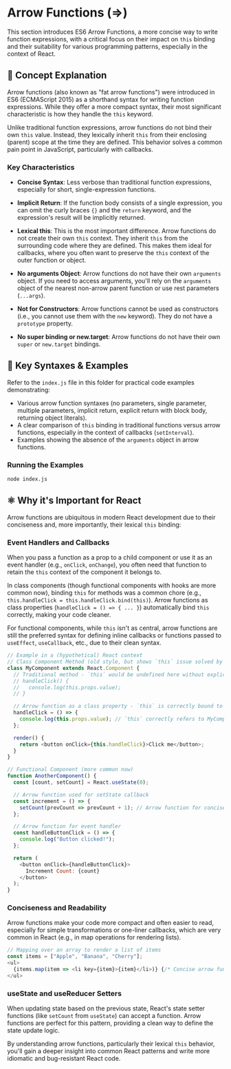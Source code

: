 # Arrow Functions (=>) 

This section introduces ES6 Arrow Functions, a more concise way to write function expressions, with a critical focus on their impact on `this` binding and their suitability for various programming patterns, especially in the context of React.

## 🎯 Concept Explanation

Arrow functions (also known as "fat arrow functions") were introduced in ES6 (ECMAScript 2015) as a shorthand syntax for writing function expressions. While they offer a more compact syntax, their most significant characteristic is how they handle the `this` keyword.

Unlike traditional function expressions, arrow functions do not bind their own `this` value. Instead, they lexically inherit `this` from their enclosing (parent) scope at the time they are defined. This behavior solves a common pain point in JavaScript, particularly with callbacks.

### Key Characteristics

- **Concise Syntax**: Less verbose than traditional function expressions, especially for short, single-expression functions.

- **Implicit Return**: If the function body consists of a single expression, you can omit the curly braces `{}` and the `return` keyword, and the expression's result will be implicitly returned.

- **Lexical this**: This is the most important difference. Arrow functions do not create their own `this` context. They inherit `this` from the surrounding code where they are defined. This makes them ideal for callbacks, where you often want to preserve the `this` context of the outer function or object.

- **No arguments Object**: Arrow functions do not have their own `arguments` object. If you need to access arguments, you'll rely on the `arguments` object of the nearest non-arrow parent function or use rest parameters (`...args`).

- **Not for Constructors**: Arrow functions cannot be used as constructors (i.e., you cannot use them with the `new` keyword). They do not have a `prototype` property.

- **No super binding or new.target**: Arrow functions do not have their own `super` or `new.target` bindings.

## 📝 Key Syntaxes & Examples

Refer to the `index.js` file in this folder for practical code examples demonstrating:

- Various arrow function syntaxes (no parameters, single parameter, multiple parameters, implicit return, explicit return with block body, returning object literals).
- A clear comparison of `this` binding in traditional functions versus arrow functions, especially in the context of callbacks (`setInterval`).
- Examples showing the absence of the `arguments` object in arrow functions.

### Running the Examples

```bash
node index.js
```

## ⚛️ Why it's Important for React

Arrow functions are ubiquitous in modern React development due to their conciseness and, more importantly, their lexical `this` binding:

### Event Handlers and Callbacks

When you pass a function as a prop to a child component or use it as an event handler (e.g., `onClick`, `onChange`), you often need that function to retain the `this` context of the component it belongs to.

In class components (though functional components with hooks are more common now), binding `this` for methods was a common chore (e.g., `this.handleClick = this.handleClick.bind(this)`). Arrow functions as class properties (`handleClick = () => { ... }`) automatically bind `this` correctly, making your code cleaner.

For functional components, while `this` isn't as central, arrow functions are still the preferred syntax for defining inline callbacks or functions passed to `useEffect`, `useCallback`, etc., due to their clean syntax.

```javascript
// Example in a (hypothetical) React context
// Class Component Method (old style, but shows `this` issue solved by arrows)
class MyComponent extends React.Component {
  // Traditional method - `this` would be undefined here without explicit binding in constructor
  // handleClick() {
  //   console.log(this.props.value);
  // }

  // Arrow function as a class property - `this` is correctly bound to the component instance
  handleClick = () => {
    console.log(this.props.value); // `this` correctly refers to MyComponent instance
  };

  render() {
    return <button onClick={this.handleClick}>Click me</button>;
  }
}

// Functional Component (more common now)
function AnotherComponent() {
  const [count, setCount] = React.useState(0);

  // Arrow function used for setState callback
  const increment = () => {
    setCount(prevCount => prevCount + 1); // Arrow function for concise updater
  };

  // Arrow function for event handler
  const handleButtonClick = () => {
    console.log("Button clicked!");
  };

  return (
    <button onClick={handleButtonClick}>
      Increment Count: {count}
    </button>
  );
}
```

### Conciseness and Readability

Arrow functions make your code more compact and often easier to read, especially for simple transformations or one-liner callbacks, which are very common in React (e.g., in map operations for rendering lists).

```javascript
// Mapping over an array to render a list of items
const items = ["Apple", "Banana", "Cherry"];
<ul>
  {items.map(item => <li key={item}>{item}</li>)} {/* Concise arrow function */}
</ul>
```

### useState and useReducer Setters

When updating state based on the previous state, React's state setter functions (like `setCount` from `useState`) can accept a function. Arrow functions are perfect for this pattern, providing a clean way to define the state update logic.

By understanding arrow functions, particularly their lexical `this` behavior, you'll gain a deeper insight into common React patterns and write more idiomatic and bug-resistant React code.